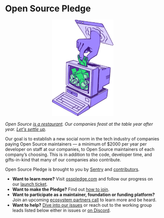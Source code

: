 <!--
© 2024 Chad Whitacre <chadwhitacre@sentry.io>
© 2024 Vlad-Stefan Harbuz <vlad@vladh.net>
SPDX-License-Identifier: CC-BY-SA-4.0
-->

# Open Source Pledge

<p align="center">
  <a href="https://osspledge.com">
    <img src="public/images/piggybank.png" alt="A hand puts bills into a computer monitor" width="200px">
  </a>
</p>

_Open Source [is a restaurant][restaurant]. Our companies feast at the table year
after year. [Let's settle up][osp]._

Our goal is to establish a new social norm in the tech industry of companies paying Open Source maintainers — a minimum
of $2000 per year per developer on staff at our companies, to Open Source maintainers of each company’s choosing. This
is in addition to the code, developer time, and gifts-in-kind that many of our companies also contribute.

Open Source Pledge is brought to you by [Sentry][sentry] and [contributors][contributors].

* **Want to learn more?** Visit [osspledge.com](https://osspledge.com) and follow our progress on our [launch
  ticket][launch-ticket].
* **Want to make the Pledge?** Find out [how to join][join].
* **Want to participate as a maintainer, foundation or funding platform?** Join an upcoming [ecosystem partners
  call][ecosystem-call] to learn more and be heard.
* **Want to help?** [Dive into our issues][issues] or reach out to the working group leads listed below either in issues
  or [on Discord][discord].

[contributors]: (https://github.com/opensourcepledge/osspledge.com/graphs/contributors).
[discord]: https://discord.gg/svH5XzDsBd
[ecosystem-call]: https://cal.com/osspledge/ecosystem-call
[issues]: https://github.com/opensourcepledge/osspledge.com/issues
[join]: https://osspledge.com/join/
[launch-ticket]: https://github.com/opensourcepledge/osspledge.com/issues/4
[osp]: https://osspledge.com/
[restaurant]: https://openpath.chadwhitacre.com/2024/open-source-is-a-restaurant/
[sentry]: https://sentry.io/welcome/
